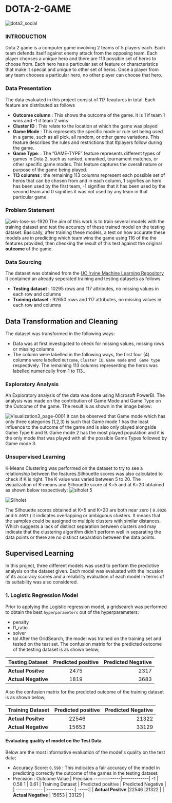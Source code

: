 # DOTA-2-GAME
![dota2_social](https://github.com/cctdd/DOTA-2-GAME/assets/122665014/d51dc34b-b538-4eff-85b4-6bd7dbf26650)
### INTRODUCTION ###
Dota 2 game is a computer game involving 2 teams of 5 players each. Each team defends itself against enemy attack from the opposing team. Each player chooses a unique hero and there are 113 possible set of heros to choose from. Each hero has a particular set of feature or characteristics that make it special and unique to other set of heros. Once a player from any team chooses a particular hero, no other player can choose that hero. 

### Data Presentation ###
The data evaluated in this project consist of 117 feautures in total. Each feature are distributed as follows
+ **Outcome column** : This shows the outcome of the game. It is 1 if team 1 wins and -1 if team 2 wins
+ **Cluster ID** : This relate to the location at which the game was played
+ **Game Mode** : This represents the specific mode or rule set being used in a game, such as all pick, all random, or other game variations. This feature describes the rules and restrictions that  #players follow during the game.
+ **Game Type**: : The ”GAME-TYPE” feature represents different types of games in Dota 2, such as ranked, unranked, tournament matches, or other specific game modes. This feature captures the overall nature or purpose of the game being played.
+ **113 columns** : the remaining 113 columns represent each possible set of heros that can be chosen from and in each column, 1 signifies an hero has been used by the first team, -1 signifies that it has been used by the second team and 0 signifies it was not used by any team in that particular game.

### Problem Statement ###
![win-lose-ss-1920](https://github.com/cctdd/DOTA-2-GAME/assets/122665014/58bd7d20-76f0-4b3f-b793-178f81859d56)
The aim of this work is to train several models with the training dataset and test the accuracy of these trained model on the testing dataset. Basically, after training these models, a test on how accurate these models are in predicting which team wins the game using 116 of the the features provided, then checking the result of this test against the original **outcome** of the game. 

### Data Sourcing ###
The dataset was obtained from the [UC Irvine Machine Learning Repository](https://archive.ics.uci.edu/dataset/367/dota2+games+results) It contained an already seperated training and testing datasets as follows
+ **Testing dataset** : 10295 rows and 117 attributes, no missing values in each row and columns
+ **Training dataset** : 92650 rows and 117 attributes, no missing values in each row and columns

## Data Transformation and Cleaning ###
The dataset was transformed in the following ways: 
+ Data was at first investigated to check for missing values, missing rows or missing columns
+ The column were labelled in the following ways, the first four (4) columns were labelled `Outcome`, `Cluster ID`, `Game mode` and ` Game type` respectively. The remaining 113 columns representing the heros was labelled numerically from 1 to 113..

### Exploratory Analysis ### 
An Exploratory analysis of the data was done using Microsoft PowerBI. The analysis was made on the contribution of Game Mode and Game Type on the Outcome of the game. The result is as shown in the image below: 

![Visualization3_page-0001](https://github.com/cctdd/DOTA-2-GAME/assets/122665014/598de10e-c6b7-4e4b-864a-ca8266017ea2)
It can be observed that Game mode which has only three categories (1,2,3) is such that Game mode 1 has the least influence to the outcome of the game and is also only played alongside Game Type 6 and 9. Game mode 2 has the most played population and it is the only mode that was played with all the possible Game Types followed by Game mode 3. 

### Unsupervised Learning ### 
K-Means Clustering was performed on the dataset to try to see a relationship between the features.Silhouette scores was also calculated to check if K is right.  The K value was varied between 5 to 20. The visualization of K-means and Silhouette score at K=5 and at K=20 obtained as shown below respectively:
![siholet 5](https://github.com/cctdd/DOTA-2-GAME/assets/122665014/a30b5c18-f5d1-4122-9a4d-e78caa54c55a)

![Silholet](https://github.com/cctdd/DOTA-2-GAME/assets/122665014/79caade2-60b1-4209-b7d8-c3c15850bdab)

The Silhouette scores obtained at K=5 and K=20 are both near zero ( `0.0026` and `0.0057` ) it indicates overlapping or ambiguous clusters. It means that the samples could be assigned to multiple clusters with similar distances. Which suggests a lack of distinct separation between clusters and may indicate that the clustering algorithm didn't perform well in separating the data points or there are no distinct separation between the data points.

## Supervised Learning ##
In this project, three different models was used to perform the predictive analysis on the dataset given. Each model was evaluated with the incusion of its accuracy scores and a reliability evaluation of each model in terms of its suitability was also considered.

### 1. Logistic Regression Model ###
 Prior to applying the Logistic regression model, a gridsearch was performed to obtain the best `hyperparameters` out of the hyperparameters: 
 + penalty
 + l1_ratio
 + solver
 + tol
 After the GridSearch, the model was trained on the training set and tested on the test set.  The confusion matrix for the predicted outcome of the testing dataset is as shown below;

| Testing Dataset      | Predicted positive           | Predicted Negative  |
| ------------- |:-------------:| -----:|
| **Actual Positve**      | 2475|2317 |
|    **Actual Negative**    | 1819     |  3683 |

Also the confusion matrix for the predicted outcome of the training dataset is as shown below;

| Training Dataset      | Predicted positive           | Predicted Negative  |
| ------------- |:-------------:| -----:|
| **Actual Positve**      |22546 |21322 |
|    **Actual Negative**    | 15653     |  33129 |


#### Evaluating quality of model on the Test Data ####
Below are the most informative evaluation of the model's quality on the test data;
+ Accuracy Score: `0.598` : This indicates a fair accuracy of the model in predicting correctly the outcome of the games in the testing dataset.
+ Precision :
 Outcome Value    | Precision 
 -------------|-------------|
-1 | 0.58 
 1 | 0.61 
 | Training Dataset      | Predicted positive           | Predicted Negative  |
| ------------- |:-------------:| -----:|
| **Actual Positve**      |22546 |21322 |
|    **Actual Negative**    | 15653     |  33129 |
   












